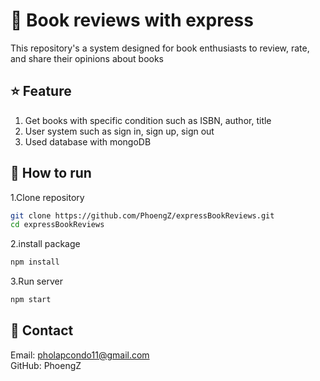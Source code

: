 # :book: Book reviews with express
This repository's a system designed for book enthusiasts to review, rate, and share their opinions about books  
## :star: Feature
1. Get books with specific condition such as ISBN, author, title  
2. User system such as sign in, sign up, sign out
3. Used database with mongoDB  
## :rocket: How to run
1.Clone repository  
```bash
git clone https://github.com/PhoengZ/expressBookReviews.git
cd expressBookReviews
```
2.install package
```bash
npm install
```
3.Run server
```bash
npm start
```
## :pencil: Contact
Email: pholapcondo11@gmail.com  
GitHub: PhoengZ
